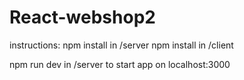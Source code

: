# React-webshop2

instructions:
npm install in /server
npm install in /client

npm run dev in /server to start app on localhost:3000
